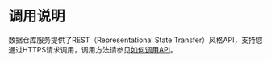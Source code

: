 # 调用说明<a name="ZH-CN_TOPIC_0000001387500620"></a>

数据仓库服务提供了REST（Representational State Transfer）风格API，支持您通过HTTPS请求调用，调用方法请参见[如何调用API](如何调用API.md)。


